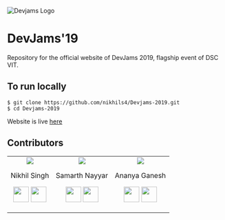 ![Devjams Logo](https://devfest19.netlify.com/assets/logo.png)

# DevJams'19 

Repository for the official website of DevJams 2019, flagship event of DSC VIT.

## To run locally

    $ git clone https://github.com/nikhils4/Devjams-2019.git
    $ cd Devjams-2019

Website is live [here](https://devjams.dscvit.com "DevJams Website")

## Contributors

<table>
<tr align="center">


<td>
<img src="https://avatars2.githubusercontent.com/u/30321610?s=200&v=4" />

Nikhil Singh

<p align="center">
<a href = "https://github.com/nikhils4"><img src = "http://www.iconninja.com/files/241/825/211/round-collaboration-social-github-code-circle-network-icon.svg" width="36" height = "36"/></a>
<a href = "https://www.linkedin.com/in/nikhils4/"><img src = "http://www.iconninja.com/files/863/607/751/network-linkedin-social-connection-circular-circle-media-icon.svg" width="36" height="36"/></a>
</p>
</td>


<td>
<img src="https://avatars2.githubusercontent.com/u/25741135?s=200&v=4" />

Samarth Nayyar

<p align="center">
<a href = "https://github.com/samarthdesigns"><img src = "http://www.iconninja.com/files/241/825/211/round-collaboration-social-github-code-circle-network-icon.svg" width="36" height = "36"/></a>
<a href = "https://www.linkedin.com/in/samarth-nayyar-20816711b/"><img src = "http://www.iconninja.com/files/863/607/751/network-linkedin-social-connection-circular-circle-media-icon.svg" width="36" height="36"/></a>
</p>
</td>
<td>


<img src="https://media.licdn.com/dms/image/C5103AQFbHIzS4pbuJQ/profile-displayphoto-shrink_200_200/0?e=1574899200&v=beta&t=O0ojpeJQg8KIga6eG3rqRQt5I5SrKmzIuKRXpgAYsic" />

Ananya Ganesh

<p align="center">
<a href = "https://github.com/smarter23"><img src = "http://www.iconninja.com/files/241/825/211/round-collaboration-social-github-code-circle-network-icon.svg" width="36" height = "36"/></a>
<a href = "https://www.linkedin.com/in/ananya-ganesh/"><img src = "http://www.iconninja.com/files/863/607/751/network-linkedin-social-connection-circular-circle-media-icon.svg" width="36" height="36"/></a>
</p>
</td>
</tr>
  </table>
